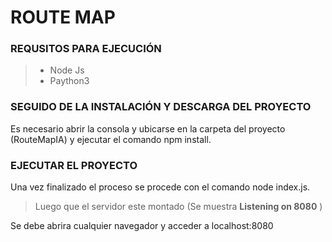 # ROUTE MAP

### REQUSITOS PARA EJECUCIÓN

> - Node Js
> - Paython3

### SEGUIDO DE LA INSTALACIÓN Y DESCARGA DEL PROYECTO

Es necesario abrir la consola y ubicarse en la carpeta del proyecto (RouteMapIA) y ejecutar el comando npm install.

### EJECUTAR EL PROYECTO

Una vez finalizado el proceso se procede con el comando node index.js.

> Luego que el servidor este montado (Se muestra **Listening on 8080** )

Se debe abrira cualquier navegador y acceder a localhost:8080 


